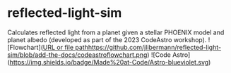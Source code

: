 # reflected-light-sim
Calculates reflected light from a planet given a stellar PHOENIX model and planet albedo (developed as part of the 2023 CodeAstro workshop).
![Flowchart]([URL or file path](https://github.com/jlibermann/reflected-light-sim/blob/add-the-docs/codeastroflowchart.png)https://github.com/jlibermann/reflected-light-sim/blob/add-the-docs/codeastroflowchart.png)
![Code Astro] (https://img.shields.io/badge/Made%20at-Code/Astro-blueviolet.svg)
